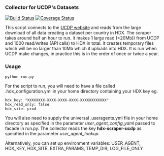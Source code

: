 ### Collector for UCDP's Datasets
[![Build Status](https://travis-ci.org/OCHA-DAP/hdx-scraper-ucdp.svg?branch=master&ts=1)](https://travis-ci.org/OCHA-DAP/hdx-scraper-ucdp) [![Coverage Status](https://coveralls.io/repos/github/OCHA-DAP/hdx-scraper-ucdp/badge.svg?branch=master&ts=1)](https://coveralls.io/github/OCHA-DAP/hdx-scraper-ucdp?branch=master)

This script connects to the [UCDP website](https://ucdp.uu.se/) and reads from the large download of all data creating a dataset per country in HDX. The scraper takes around half an hour to run. It makes 1 large read (<20Mb)) from UCDP and 1000 read/writes (API calls) to HDX in total. It creates temporary files which will be no larger than 10Mb which it uploads into HDX. It is run when UCDP make changes, in practice this is in the order of once or twice a year. 


### Usage

    python run.py

For the script to run, you will need to have a file called .hdx_configuration.yml in your home directory containing your HDX key eg.

    hdx_key: "XXXXXXXX-XXXX-XXXX-XXXX-XXXXXXXXXXXX"
    hdx_read_only: false
    hdx_site: prod
    
 You will also need to supply the universal .useragents.yml file in your home directory as specified in the parameter *user_agent_config_yaml* passed to facade in run.py. The collector reads the key **hdx-scraper-ucdp** as specified in the parameter *user_agent_lookup*.
 
 Alternatively, you can set up environment variables: USER_AGENT, HDX_KEY, HDX_SITE, EXTRA_PARAMS, TEMP_DIR, LOG_FILE_ONLY